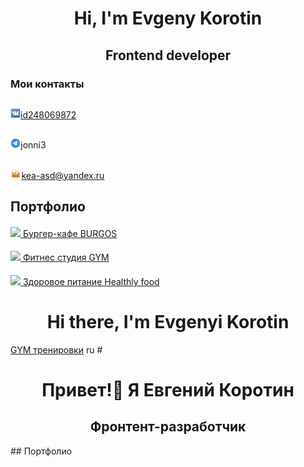 <h1 align="center">Hi, I'm Evgeny Korotin </h1>
<h2 align="center">Frontend developer </h2>

### Мои контакты
##
<a href="https://vk.com/id248069872" target="_blank"><img src="https://github.com/keaasd/kea/blob/main/images/Vk-icon.png" height="16"/>id248069872</a> 
##
<img src="https://github.com/keaasd/kea/blob/main/images/telegram.png" height="16"/>jonni3
##
<img src="https://github.com/keaasd/kea/blob/main/images/email.png" height="16"/>kea-asd@yandex.ru

## Портфолио
####
<a href="https://keaasd.github.io/Module01-Burger/menu.html" target="_blank"><img src="https://github.com/keaasd/kea/blob/main/images/burgers.ico" height="16"/>  Бургер-кафе BURGOS  </a> 
####
<a href="https://keaasd.github.io/Module01-Gym/index.html" target="_blank"><img src="https://github.com/keaasd/kea/blob/main/images/gym.ico" width="16"/> Фитнес студия GYM </a> 
####

<a href="https://keaasd.github.io/module02-Shop/dist/" target="_blank"><img src="https://github.com/keaasd/kea/blob/main/images/healthly-food.ico" height="16"/>  Здоровое питание Healthly food</a> 
####

<!-- - [GYM тренировки](https://keaasd.github.io/Module01-Gym/index.html) -->
<!-- - [Здоровое Питание](https://keaasd.github.io/module02-Shop/dist/) -->

<!-- website layout designer -->
<h1 align="center">Hi there, I'm Evgenyi Korotin </h1>
<a href="https://keaasd.github.io/Module01-Gym/" target="_blank">GYM тренировки</a>
<!-- - [GYM тренировки](https://keaasd.github.io/Module01-Gym/index.html) -->
<!--   https://habr.com/ru/post/649363/ -->
ru
# 
<h1 align="center">Привет!👋 Я Евгений Коротин</h1>
<h2 align="center">Фронтент-разработчик</h2>
## Портфолио

##

<!-- <a href="https://github.com/keaasd/kea/blob/main/images/burger.svg" target="_blank"> -->
<!-- <img src="https://github.com/blackcater/blackcater/raw/main/images/Hi.gif" height="32"/></a>  -->
<!-- ### Моя страница в [YouTube](https://www.youtube.com/playlist?list=PLVAYb8Ud2PjoYMAIx7OTPTnXyNA7R9boc) -->
